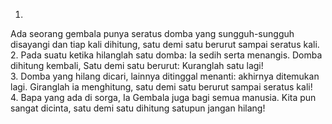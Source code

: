 1.
Ada seorang gembala punya seratus domba
yang sungguh-sungguh disayangi dan tiap kali dihitung,
satu demi satu berurut sampai seratus kali.
<br>
2.
Pada suatu ketika hilanglah satu domba:
Ia sedih serta menangis. Domba dihitung kembali,
Satu demi satu berurut: Kuranglah satu lagi!
<br>
3.
Domba yang hilang dicari, lainnya ditinggal menanti:
akhirnya ditemukan lagi. Giranglah ia menghitung,
satu demi satu berurut sampai seratus kali!
<br>
4.
Bapa yang ada di sorga, Ia Gembala juga
bagi semua manusia. Kita pun sangat dicinta,
satu demi satu dihitung satupun jangan hilang!